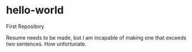 # hello-world
First Repository

Resume needs to be made, but I am incapable of making one that exceeds two sentences. How unfortunate.
